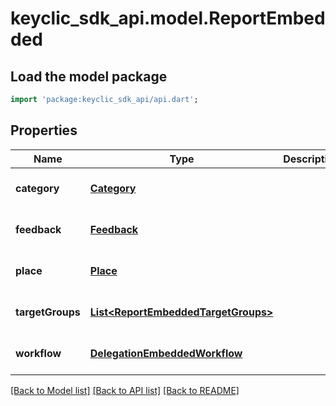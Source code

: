 # keyclic_sdk_api.model.ReportEmbedded

## Load the model package
```dart
import 'package:keyclic_sdk_api/api.dart';
```

## Properties
Name | Type | Description | Notes
------------ | ------------- | ------------- | -------------
**category** | [**Category**](Category.md) |  | [optional] [default to null]
**feedback** | [**Feedback**](Feedback.md) |  | [optional] [default to null]
**place** | [**Place**](Place.md) |  | [optional] [default to null]
**targetGroups** | [**List&lt;ReportEmbeddedTargetGroups&gt;**](ReportEmbeddedTargetGroups.md) |  | [optional] [default to []]
**workflow** | [**DelegationEmbeddedWorkflow**](DelegationEmbeddedWorkflow.md) |  | [optional] [default to null]

[[Back to Model list]](../README.md#documentation-for-models) [[Back to API list]](../README.md#documentation-for-api-endpoints) [[Back to README]](../README.md)



